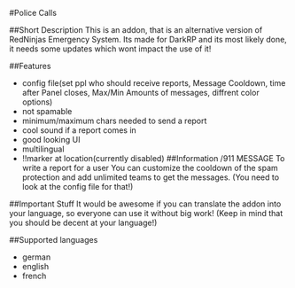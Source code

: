 #Police Calls

##Short Description
This is an addon, that is an alternative version of RedNinjas Emergency System. Its made for DarkRP and its most likely done, it needs some updates which wont impact the use of it!

##Features
* config file(set ppl who should receive reports, Message Cooldown, time after Panel closes, Max/Min Amounts of messages, diffrent color options)
* not spamable
* minimum/maximum chars needed to send a report
* cool sound if a report comes in
* good looking UI
* multilingual
* !!marker at location(currently disabled)
##Information
/911 MESSAGE To write a report for a user
You can customize the cooldown of the spam protection and add unlimited teams to get the messages. (You need to look at the config file for that!)

##Important Stuff
It would be awesome if you can translate the addon into your language, so everyone can use it without big work!
(Keep in mind that you should be decent at your language!)

##Supported languages
* german
* english
* french 
